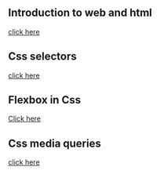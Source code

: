 ## Introduction to web and html
[click here](https://ajaychauhan.hashnode.dev/introduction-to-web-and-html)<br/>

## Css selectors
[click here](https://ajaychauhan.hashnode.dev/css-selectors)<br/>

## Flexbox in Css
[Click here](https://ajaychauhan.hashnode.dev/flexbox-in-css)<br/>

## Css media queries

[click here](https://ajaychauhan.hashnode.dev/css-media-queries)<br/>